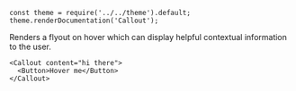 ```
const theme = require('../../theme').default;
theme.renderDocumentation('Callout');
```

Renders a flyout on hover which can display helpful contextual information to the user.

```
<Callout content="hi there">
  <Button>Hover me</Button>
</Callout>
```
